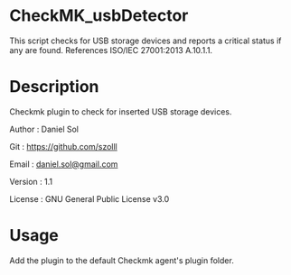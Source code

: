 # CheckMK_usbDetector

This script checks for USB storage devices and reports a critical status if any are found. References ISO/IEC 27001:2013 A.10.1.1.

# Description   

Checkmk plugin to check for inserted USB storage devices.

Author        : Daniel Sol
 
Git           : https://github.com/szolll
 
Email         : daniel.sol@gmail.com
 
Version       : 1.1
 
License       : GNU General Public License v3.0
 
# Usage         

 Add the plugin to the default Checkmk agent's plugin folder.
 
